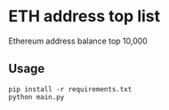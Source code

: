 # ETH address top list

Ethereum address balance top 10,000

## Usage

```
pip install -r requirements.txt
python main.py
```
